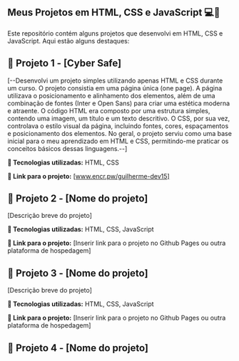## Meus Projetos em HTML, CSS e JavaScript 💻🚀
Este repositório contém alguns projetos que desenvolvi em HTML, CSS e JavaScript. Aqui estão alguns destaques:

## 📁 Projeto 1 - [Cyber Safe]

[--Desenvolvi um projeto simples utilizando apenas HTML e CSS durante um curso. O projeto consistia em uma página única (one page). A página utilizava o posicionamento e alinhamento dos elementos, além de uma combinação de fontes (Inter e Open Sans) para criar uma estética moderna e atraente. O código HTML era composto por uma estrutura simples, contendo uma imagem, um título e um texto descritivo. O CSS, por sua vez, controlava o estilo visual da página, incluindo fontes, cores, espaçamentos e posicionamento dos elementos. No geral, o projeto serviu como uma base inicial para o meu aprendizado em HTML e CSS, permitindo-me praticar os conceitos básicos dessas linguagens.--]

**🚀 Tecnologias utilizadas:** HTML, CSS

**🔗 Link para o projeto:** [www.encr.pw/guilherme-dev15]

## 📁 Projeto 2 - [Nome do projeto]

[Descrição breve do projeto]

**🚀 Tecnologias utilizadas:** HTML, CSS, JavaScript

**🔗 Link para o projeto:** [Inserir link para o projeto no Github Pages ou outra plataforma de hospedagem]

## 📁 Projeto 3 - [Nome do projeto]

[Descrição breve do projeto]

**🚀 Tecnologias utilizadas:** HTML, CSS, JavaScript

**🔗 Link para o projeto:** [Inserir link para o projeto no Github Pages ou outra plataforma de hospedagem]

## 📁 Projeto 4 - [Nome do projeto]